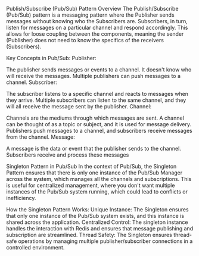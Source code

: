 Publish/Subscribe (Pub/Sub) Pattern Overview
The Publish/Subscribe (Pub/Sub) pattern is a messaging pattern where the Publisher sends messages without knowing who the Subscribers are. Subscribers, in turn, listen for messages on a particular channel and respond accordingly. This allows for loose coupling between the components, meaning the sender (Publisher) does not need to know the specifics of the receivers (Subscribers).

Key Concepts in Pub/Sub:
Publisher:

The publisher sends messages or events to a channel. It doesn't know who will receive the messages. Multiple publishers can push messages to a channel.
Subscriber:

The subscriber listens to a specific channel and reacts to messages when they arrive. Multiple subscribers can listen to the same channel, and they will all receive the message sent by the publisher.
Channel:

Channels are the mediums through which messages are sent. A channel can be thought of as a topic or subject, and it is used for message delivery. Publishers push messages to a channel, and subscribers receive messages from the channel.
Message:

A message is the data or event that the publisher sends to the channel. Subscribers receive and process these messages


Singleton Pattern in Pub/Sub
In the context of Pub/Sub, the Singleton Pattern ensures that there is only one instance of the Pub/Sub Manager across the system, which manages all the channels and subscriptions. This is useful for centralized management, where you don't want multiple instances of the Pub/Sub system running, which could lead to conflicts or inefficiency.

How the Singleton Pattern Works:
Unique Instance: The Singleton ensures that only one instance of the Pub/Sub system exists, and this instance is shared across the application.
Centralized Control: The singleton instance handles the interaction with Redis and ensures that message publishing and subscription are streamlined.
Thread Safety: The Singleton ensures thread-safe operations by managing multiple publisher/subscriber connections in a controlled environment.



